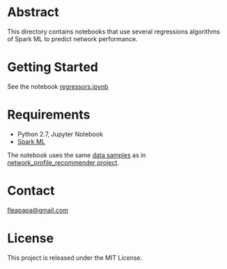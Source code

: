 # Abstract

This directory contains notebooks that use several regressions algorithms of Spark ML 
to predict network performance. 

# Getting Started

See the notebook [regressors.ipynb](https://github.com/fleapapa/Network_performance_prediction/blob/master/spark/regressors.ipynb)

# Requirements

* Python 2.7, Jupyter Notebook
* [Spark ML](https://spark.apache.org/docs/latest/ml-guide.html)

The notebook uses the same [data samples](https://github.com/fleapapa/network_profile_recommender/tree/master/data) as in [network_profile_recommender project](https://github.com/fleapapa/network_profile_recommender). 

# Contact

fleapapa@gmail.com


# License

This project is released under the MIT License.
